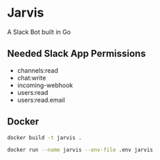 # Jarvis

A Slack Bot built in Go

## Needed Slack App Permissions

- channels:read
- chat:write
- incoming-webhook
- users:read
- users:read.email

## Docker

```bash
docker build -t jarvis .     

docker run --name jarvis --env-file .env jarvis
```
